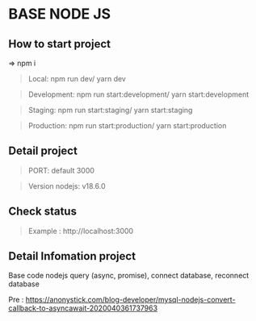 # BASE NODE JS

## How to start project
=> npm i 
> Local: npm run dev/ yarn dev

> Development: npm run start:development/ yarn start:development

> Staging: npm run start:staging/ yarn start:staging

> Production: npm run start:production/ yarn start:production

## Detail project
> PORT: default 3000

> Version nodejs: v18.6.0

## Check status
> Example : http://localhost:3000


## Detail Infomation project

Base code nodejs query (async, promise), connect database, reconnect database



Pre : https://anonystick.com/blog-developer/mysql-nodejs-convert-callback-to-asyncawait-2020040361737963

